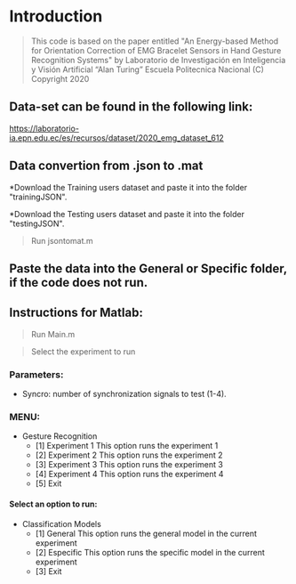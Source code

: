 # Introduction

> This code is based on the paper entitled "An Energy-based Method for Orientation Correction of EMG Bracelet Sensors in Hand Gesture Recognition Systems" by Laboratorio de Investigación en Inteligencia y Visión Artificial “Alan Turing”
Escuela Politecnica Nacional
(C) Copyright 2020
## Data-set can be found in the following link:
https://laboratorio-ia.epn.edu.ec/es/recursos/dataset/2020_emg_dataset_612

## Data convertion from .json to .mat 
*Download the Training users dataset and paste it into the folder "trainingJSON".

*Download the Testing users dataset and paste it into the folder "testingJSON".

> Run jsontomat.m

## Paste the data into the General or Specific folder, if the code does not run.

## Instructions for Matlab:
> Run Main.m

> Select the experiment to run
### Parameters:
* Syncro: number of synchronization signals to test (1-4).

### MENU:

* Gesture Recognition
  * [1] Experiment 1       This option runs the experiment 1
  * [2] Experiment 2       This option runs the experiment 2
  * [3] Experiment 3       This option runs the experiment 3
  * [4] Experiment 4       This option runs the experiment 4
  * [5] Exit
 
#### Select an option to run: 

* Classification Models
  * [1] General            This option runs the general model in the current experiment 
  * [2] Especific          This option runs the specific model in the current experiment 
  * [3] Exit

